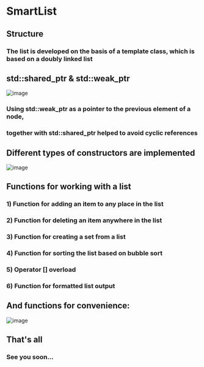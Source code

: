 # SmartList

## Structure
### The list is developed on the basis of a template class, which is based on a doubly linked list

## std::shared_ptr<Type> & std::weak_ptr<Type>
![image](https://github.com/zpnst/SmartList/assets/105946529/11e01836-df01-474a-bb18-7964e1d16dec)

### Using std::weak_ptr<Type> as a pointer to the previous element of a node, 
### together with std::shared_ptr<Type> helped to avoid cyclic references

## Different types of constructors are implemented
![image](https://github.com/zpnst/SmartList/assets/105946529/930b56d0-e121-4146-8096-dd78098f38f9)

## Functions for working with a list
  ### 1) Function for adding an item to any place in the list
  ### 2) Function for deleting an item anywhere in the list
  ### 3) Function for creating a set from a list
  ### 4) Function for sorting the list based on bubble sort
  ### 5) Operator [] overload
  ### 6) Function for formatted list output

## And functions for convenience:
  ![image](https://github.com/zpnst/SmartList/assets/105946529/18817dc5-2cfc-4197-8e4c-2b800bbb11f5)

## That's all
### See you soon...


